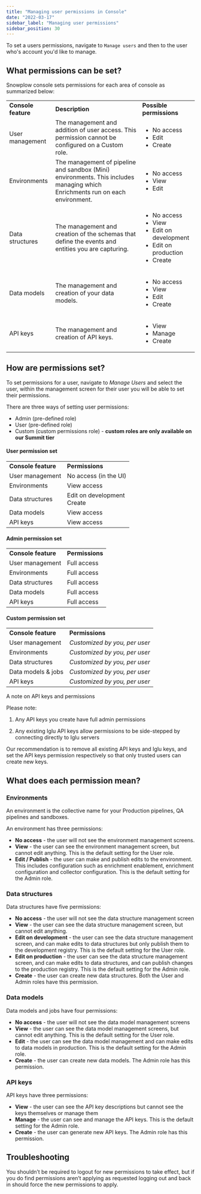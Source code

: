 ```yaml
---
title: "Managing user permissions in Console"
date: "2022-03-17"
sidebar_label: "Managing user permissions"
sidebar_position: 30
---
```


To set a users permissions, navigate to `Manage users` and then to the user who's account you'd like to manage.

## What permissions can be set?

Snowplow console sets permissions for each area of console as summarized below:

<table><tbody><tr><td><strong>Console feature</strong></td><td><strong>Description</strong></td><td><strong>Possible permissions</strong></td></tr><tr><td>User management</td><td>The management and addition of user access. This permission cannot be configured on a Custom role.</td><td><ul><li>No access</li><li>Edit</li><li>Create</li></ul></td></tr><tr><td>Environments</td><td>The management of pipeline and sandbox (Mini) environments. This includes managing which Enrichments run on each environment.</td><td><div></div><ul><li>No access</li><li>View</li><li>Edit</li></ul></td></tr><tr><td>Data structures</td><td>The management and creation of the schemas that define the events and entities you are capturing.</td><td><ul><li>No access</li><li>View</li><li>Edit on development</li><li>Edit on production</li><li>Create</li></ul></td></tr><tr><td>Data models</td><td>The management and creation of your data models.</td><td><ul><li>No access</li><li>View</li><li>Edit</li><li>Create</li></ul></td></tr><tr><td>API keys</td><td>The management and creation of API keys.</td><td><ul><li>View</li><li>Manage</li><li>Create</li></ul></td></tr></tbody></table>

## How are permissions set?

To set permissions for a user, navigate to _Manage Users_ and select the user, within the management screen for their user you will be able to set their permissions.

There are three ways of setting user permissions:

- Admin (pre-defined role)
- User (pre-defined role)
- Custom (custom permissions role) - **custom roles are only available on our Summit tier**

#### User permission set

<table><tbody><tr><td><strong>Console feature</strong></td><td><strong>Permissions</strong></td></tr><tr><td>User management</td><td>No access (in the UI)</td></tr><tr><td>Environments</td><td>View access</td></tr><tr><td>Data structures</td><td>Edit on development<br/>Create</td></tr><tr><td>Data models</td><td>View access</td></tr><tr><td>API keys</td><td>View access</td></tr></tbody></table>

#### Admin permission set

<table><tbody><tr><td><strong>Console feature</strong></td><td><strong>Permissions</strong></td></tr><tr><td>User management</td><td>Full access</td></tr><tr><td>Environments</td><td>Full access</td></tr><tr><td>Data structures</td><td>Full access</td></tr><tr><td>Data models</td><td>Full access</td></tr><tr><td>API keys</td><td>Full access</td></tr></tbody></table>

#### Custom permission set

<table><tbody><tr><td><strong>Console feature</strong></td><td><strong>Permissions</strong></td></tr><tr><td>User management</td><td><em>Customized by you, per user</em></td></tr><tr><td>Environments</td><td><em>Customized by you, per user</em></td></tr><tr><td>Data structures</td><td><em>Customized by you, per user</em></td></tr><tr><td>Data models &amp; jobs</td><td><em>Customized by you, per user</em></td></tr><tr><td>API keys</td><td><em>Customized by you, per user</em></td></tr></tbody></table>

A note on API keys and permissions

Please note:

1) Any API keys you create have full admin permissions

2) Any existing Iglu API keys allow permissions to be side-stepped by connecting directly to Iglu servers

Our recommendation is to remove all existing API keys and Iglu keys, and set the API keys permission respectively so that only trusted users can create new keys.

## What does each permission mean?

### Environments

An environment is the collective name for your Production pipelines, QA pipelines and sandboxes.

An environment has three permissions:

- **No access** - the user will not see the environment management screens.
- **View** - the user can see the environment management screen, but cannot edit anything. This is the default setting for the User role.
- **Edit / Publish** - the user can make and publish edits to the environment. This includes configuration such as enrichment enablement, enrichment configuration and collector configuration. This is the default setting for the Admin role.

### Data structures

Data structures have five permissions:

- **No access** - the user will not see the data structure management screen
- **View** - the user can see the data structure management screen, but cannot edit anything.
- **Edit on development** - the user can see the data structure management screen, and can make edits to data structures but only publish them to the development registry. This is the default setting for the User role.
- **Edit on production** - the user can see the data structure management screen, and can make edits to data structures, and can publish changes to the production registry. This is the default setting for the Admin role.
- **Create** - the user can create new data structures. Both the User and Admin roles have this permission.

### Data models

Data models and jobs have four permissions:

- **No access** - the user will not see the data model management screens
- **View** - the user can see the data model management screens, but cannot edit anything. This is the default setting for the User role.
- **Edit** - the user can see the data model management and can make edits to data models in production. This is the default setting for the Admin role.
- **Create** - the user can create new data models. The Admin role has this permission.

### API keys

API keys have three permissions:

- **View** - the user can see the API key descriptions but cannot see the keys themselves or manage them
- **Manage** - the user can see and manage the API keys. This is the default setting for the Admin role.
- **Create** - the user can generate new API keys. The Admin role has this permission.

## Troubleshooting

You shouldn’t be required to logout for new permissions to take effect, but if you do find permissions aren’t applying as requested logging out and back in should force the new permissions to apply.
